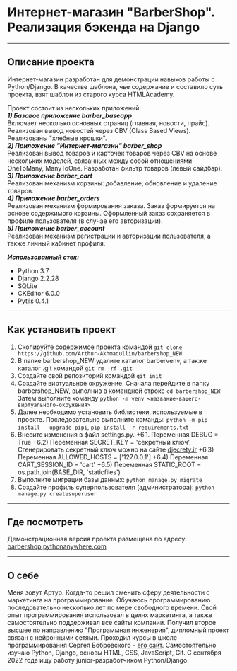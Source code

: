# Интернет-магазин "BarberShop". Реализация бэкенда на Django

---

## Описание проекта

Интернет-магазин разработан для демонстрации навыков работы с Python/Django. В качестве шаблона, чье содержание и составило суть проекта, взят шаблон из старого курса HTMLAcademy.<br>

Проект состоит из нескольких приложений:<br>
***1) Базовое приложение barber_baseapp***<br>
Включает несколько основных страниц (главная, новости, прайс). Реализован вывод новостей через CBV (Class Based Views). Реализованы "хлебные крошки".<br>
***2) Приложение "Интернет-магазин" barber_shop***<br>
Реализован вывод товаров и карточек товаров через CBV на основе нескольких моделей, связанных между собой отношениями OneToMany, ManyToOne. Разработан фильтр товаров (левый сайдбар).<br>
***3) Приложение barber_cart***<br>
Реализован механизм корзины: добавление, обновление и удаление товаров.<br>
***4) Приложение barber_orders***<br>
Реализован механизм формирования заказа. Заказ формируется на основе содержимого корзины. Оформленный заказ сохраняется в профиле пользователя (в случае его авторизации).<br>
***5) Приложение barber_account***<br>
Реализован механизм регистрации и авторизации пользователя, а также личный кабинет профиля.


***Использованный стек:***
* Python 3.7
* Django 2.2.28
* SQLite
* CKEditor 6.0.0
* Pytils 0.4.1

---

## Как установить проект
1) Скопируйте содержимое проекта командой `git clone https://github.com/Arthur-Akhmadullin/barbershop_NEW`
2) В папке barbershop_NEW удалите каталог barbervenv, а также каталог .git командой `git rm -rf .git`
3) Создайте свой репозиторий командой `git init`
4) Создайте виртуальное окружение. Сначала перейдите в папку barbershop_NEW, выполнив в командной строке `cd barbershop_NEW`. Затем выполните команду `python -m venv <название-вашего-виртуального-окружения>`
5) Далее необходимо установить библиотеки, используемые в проекте. Последовательно выполните команды: `python -m pip install --upgrade pipi`, `pip install -r requirements.txt`
6) Внесите изменения в файл settings.py.
    +6.1. Переменная DEBUG = True
    +6.2) Переменная SECRET_KEY = 'секретный ключ'. Сгенерировать секретный ключ можно на сайте [djecrety.ir](https://djecrety.ir)
    +6.3) Переменная ALLOWED_HOSTS = ['127.0.0.1']
    +6.4) Переменная CART_SESSION_ID = 'cart'
    +6.5) Переменная STATIC_ROOT = os.path.join(BASE_DIR, 'staticfiles')
8) Выполните миграции базы данных: `python manage.py migrate`
9) Создайте профиль суперпользователя (администратора): `python manage.py createsuperuser`
---

## Где посмотреть
Демонстрационная версия проекта размещена по адресу: [barbershop.pythonanywhere.com](https://barbershop.pythonanywhere.com)

---

## О себе
Меня зовут Артур. Когда-то решил сменить сферу деятельности с маркетинга на программирование. Обучаюсь программированию последовательно несколько лет по мере свободного времени. Свой опыт программирования использовал в целях маркетинга, а также самостоятельно поддерживал все сайты компании. Получил второе высшее по направлению "Программная инженерия", дипломный проект связан с нейронными сетями. Проходил курсы в школе программирования Сергея Бобровского - [его сайт](http://skillsmart.ru/). Самостоятельно изучаю Python, Django, основы HTML, CSS, JavaScript, Git. С сентября 2022 года ищу работу junior-разработчиком Python/Django.
